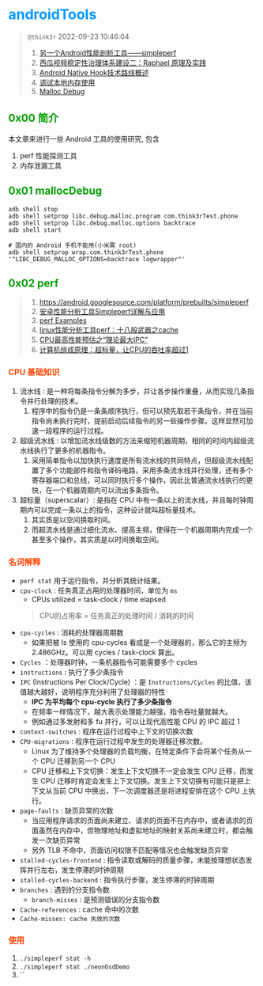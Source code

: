 # <font color=#0099ff> **androidTools** </font>

> `@think3r` 2022-09-23 10:46:04
> 1. [另一个Android性能剖析工具——simpleperf](https://zhuanlan.zhihu.com/p/25277481)
> 2. [西瓜视频稳定性治理体系建设二：Raphael 原理及实践](https://www.infoq.cn/article/yvpsastyybycbua3po1q)
> 3. [Android Native Hook技术路线概述](https://gtoad.github.io/2018/07/05/Android-Native-Hook/)
> 4. [调试本地内存使用](https://source.android.com/docs/core/tests/debug/native-memory)
> 5. [Malloc Debug](https://android.googlesource.com/platform/bionic/+/master/libc/malloc_debug/README.md)

## <font color=#009A000> 0x00 简介 </font>

本文章来进行一些 Android 工具的使用研究, 包含

1. perf 性能探测工具
2. 内存泄漏工具

## <font color=#009A000> 0x01 mallocDebug </font>

```shell
adb shell stop
adb shell setprop libc.debug.malloc.program com.think3rTest.phone
adb shell setprop libc.debug.malloc.options backtrace
adb shell start

# 国内的 Android 手机不能用(小米需 root)
adb shell setprop wrap.com.think3rTest.phone '"LIBC_DEBUG_MALLOC_OPTIONS=backtrace logwrapper"'
```

## <font color=#009A000> 0x02 perf </font>

> 1. <https://android.googlesource.com/platform/prebuilts/simpleperf>
> 2. [安卓性能分析工具Simpleperf详解与应用](http://www.luzexi.com/2020/11/13/%E5%AE%89%E5%8D%93%E6%80%A7%E8%83%BD%E4%BC%98%E5%8C%96%E5%B7%A5%E5%85%B7Simpleperf%E8%AF%A6%E8%A7%A3)
> 3. [perf Examples](https://www.brendangregg.com/perf.html)
> 4. [linux性能分析工具perf：十八般武器之cache](https://zhuanlan.zhihu.com/p/445267642)
> 5. [CPU最高性能预估之“理论最大IPC”](https://zhuanlan.zhihu.com/p/364661188)
> 6. [计算机组成原理：超标量，让CPU的吞吐率超过1](https://blog.csdn.net/zhizhengguan/article/details/121271156)

### <font color=#FF4500> CPU 基础知识 </font>

1. 流水线 : 是一种将每条指令分解为多步，并让各步操作重叠，从而实现几条指令并行处理的技术。
   1. 程序中的指令仍是一条条顺序执行，但可以预先取若干条指令，并在当前指令尚未执行完时，提前启动后续指令的另一些操作步骤。这样显然可加速一段程序的运行过程。
2. 超级流水线 : 以增加流水线级数的方法来缩短机器周期，相同的时间内超级流水线执行了更多的机器指令。
   1. 采用简单指令以加快执行速度是所有流水线的共同特点，但超级流水线配置了多个功能部件和指令译码电路，采用多条流水线并行处理，还有多个寄存器端口和总线，可以同时执行多个操作，因此比普通流水线执行的更快，在一个机器周期内可以流出多条指令。
3. 超标量（superscalar）: 是指在 CPU 中有一条以上的流水线，并且每时钟周期内可以完成一条以上的指令，这种设计就叫超标量技术。
   1. 其实质是以空间换取时间。
   2. 而超流水线是通过细化流水、提高主频，使得在一个机器周期内完成一个甚至多个操作，其实质是以时间换取空间。

### <font color=#FF4500> 名词解释 </font>

- `perf stat` 用于运行指令，并分析其统计结果。
- `cpu-clock` : 任务真正占用的处理器时间，单位为 `ms`
  - CPUs utilized = task-clock / time elapsed
  > CPU的占用率 = 任务真正的处理时间 / 消耗的时间
- `cpu-cycles` : 消耗的处理器周期数
  - 如果把被 ls 使用的 cpu-cycles 看成是一个处理器的，那么它的主频为 2.486GHz。可以用 cycles / task-clock 算出。
- `Cycles` ：处理器时钟，一条机器指令可能需要多个 cycles
- `instructions` : 执行了多少条指令
- `IPC` (Instructions Per Clock/Cycle) ：是 `Instructions/Cycles` 的比值，该值越大越好，说明程序充分利用了处理器的特性
  - **IPC 为平均每个 cpu-cycle 执行了多少条指令**
  - 在频率一样情况下，越大表示处理能力越强，指令吞吐量就越大。
  - 例如通过多发射和多 fu 并行，可以让现代高性能 CPU 的 IPC 超过 1
- `context-switches` : 程序在运行过程中上下文的切换次数
- `CPU-migrations` : 程序在运行过程中发生的处理器迁移次数。
  - Linux 为了维持多个处理器的负载均衡，在特定条件下会将某个任务从一个 CPU 迁移到另一个 CPU
  - CPU 迁移和上下文切换：发生上下文切换不一定会发生 CPU 迁移，而发生 CPU 迁移时肯定会发生上下文切换。发生上下文切换有可能只是把上下文从当前 CPU 中换出，下一次调度器还是将进程安排在这个 CPU 上执行。
- `page-faults` : 缺页异常的次数
  - 当应用程序请求的页面尚未建立、请求的页面不在内存中，或者请求的页面虽然在内存中，但物理地址和虚拟地址的映射关系尚未建立时，都会触发一次缺页异常
  - 另外 TLB 不命中，页面访问权限不匹配等情况也会触发缺页异常
- `stalled-cycles-frontend` : 指令读取或解码的质量步骤，未能按理想状态发挥并行左右，发生停滞的时钟周期
- `stalled-cycles-backend` : 指令执行步骤，发生停滞的时钟周期
- `branches` : 遇到的分支指令数
  - `branch-misses` : 是预测错误的分支指令数
- `Cache-references` : cache 命中的次数
- `Cache-misses: cache 失效的次数`

### <font color=#FF4500> 使用 </font>

1. `./simpleperf stat -h`
2. `./simpleperf stat ./neonOsdDemo`
3. ``
